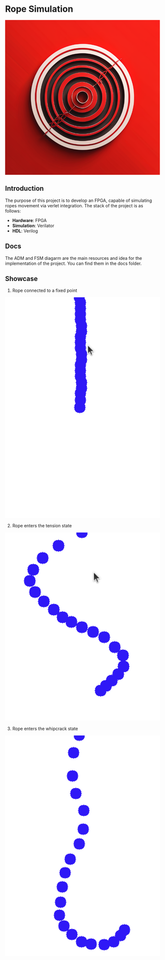 # Rope Simulation


<div align="center">

![logo](./logo.png)

</div>


## Introduction

The purpose of this project is to develop an FPGA, capable of simulating ropes movement via verlet integration. The stack of the project is as follows:
 
- **Hardware**: FPGA
- **Simulation**: Verilator 
- **HDL**: Verilog



## Docs
The ADM and FSM diagarm are the main resources and idea for the implementation of the project. You can find them in the docs folder.


## Showcase


1. Rope connected to a fixed point

<div align="center">

![rope](./rope1.png)

</div>


2. Rope enters the tension state

<div align="center">

![rope](./rope2.png)

</div>

3. Rope enters the whipcrack state

<div align="center">

![rope](./rope3.png)

</div>